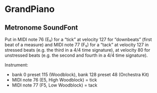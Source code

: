 # GrandPiano

## Metronome SoundFont
Put in MIDI note 76 (E₅) for a “tick” at velocity 127 for “downbeats” (first beat of a measure) and MIDI note 77 (F₅)
for a “tack” at velocity 127 in stressed beats (e.g. the third in a 4/4 time signature), at velocity 80 for unstressed 
beats (e.g. the second and fourth in a 4/4 time signature).

Instrument: 
- bank 0 preset 115 (Woodblock), bank 128 preset 48 (Orchestra Kit)
- MIDI note 76 (E5, High Woodblock) = tick
- MIDI note 77 (F5, Low Woodblock) = tack
